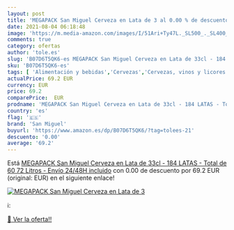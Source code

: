 ```yaml
---
layout: post
title: 'MEGAPACK San Miguel Cerveza en Lata de 3 al 0.00 % de descuento'
date: 2021-08-04 06:18:48
image: 'https://m.media-amazon.com/images/I/51Ari+Ty47L._SL500_._SL400_.jpg'
comments: true
category: ofertas
author: 'tole.es'
slug: 'B07D6T5QK6-es MEGAPACK San Miguel Cerveza en Lata de 33cl - 184 LATAS -...'
sku: 'B07D6T5QK6-es'
tags: [ 'Alimentación y bebidas','Cervezas','Cervezas, vinos y licores','cerveza','san miguel', ]
actualPrice: 69.2 EUR
currency: EUR
price: 69.2
comparePrice:  EUR
prodname: 'MEGAPACK San Miguel Cerveza en Lata de 33cl - 184 LATAS - Total de 60 72 Litros - Envío 24/48H incluido'
country: 'es'
flag: '🇪🇸'
brand: 'San Miguel'
buyurl: 'https://www.amazon.es/dp/B07D6T5QK6/?tag=tolees-21'
descuento: '0.00'
average: '69.2'
---
```


Está [MEGAPACK San Miguel Cerveza en Lata de 33cl - 184 LATAS - Total de 60 72 Litros - Envío 24/48H incluido](https://www.amazon.es/dp/B07D6T5QK6/?tag=tolees-21) con 0.00 de descuento por 69.2 EUR (original:  EUR) en el siguiente enlace!

[![MEGAPACK San Miguel Cerveza en Lata de 3](https://m.media-amazon.com/images/I/51Ari+Ty47L._SL500_._SL400_.jpg)](https://www.amazon.es/dp/B07D6T5QK6/?tag=tolees-21)

ℹ️:


[🛒 Ver la oferta!!](https://www.amazon.es/dp/B07D6T5QK6/?tag=tolees-21)
